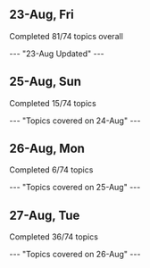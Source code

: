 ## 23-Aug, Fri

Completed 81/74 topics overall 

--- "23-Aug Updated" ---

## 25-Aug, Sun

Completed 15/74 topics

--- "Topics covered on 24-Aug" ---

## 26-Aug, Mon

Completed 6/74 topics

--- "Topics covered on 25-Aug" ---

## 27-Aug, Tue

Completed 36/74 topics

--- "Topics covered on 26-Aug" ---